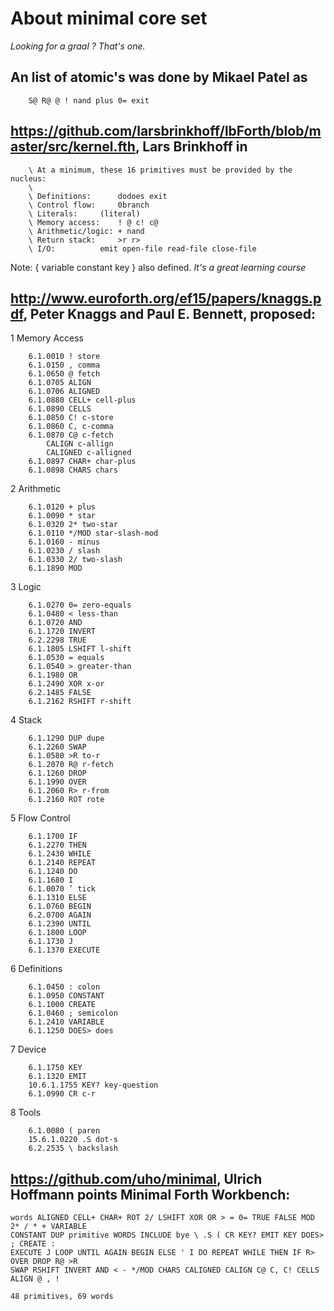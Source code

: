 
# About minimal core set

_Looking for a graal ? That's one._

## An list of atomic's was done by Mikael Patel as 

        S@ R@ @ ! nand plus 0= exit

## <https://github.com/larsbrinkhoff/lbForth/blob/master/src/kernel.fth>, Lars Brinkhoff in 

        \ At a minimum, these 16 primitives must be provided by the nucleus:
        \
        \ Definitions:		dodoes exit
        \ Control flow:		0branch
        \ Literals:		(literal)
        \ Memory access:	! @ c! c@
        \ Arithmetic/logic:	+ nand
        \ Return stack:		>r r>
        \ I/O:			emit open-file read-file close-file

Note: { variable constant key } also defined. _It's a great learning course_


## http://www.euroforth.org/ef15/papers/knaggs.pdf, Peter Knaggs and Paul E. Bennett, proposed:

1 Memory Access

        6.1.0010 ! store
        6.1.0150 , comma
        6.1.0650 @ fetch
        6.1.0705 ALIGN
        6.1.0706 ALIGNED
        6.1.0880 CELL+ cell-plus
        6.1.0890 CELLS
        6.1.0850 C! c-store
        6.1.0860 C, c-comma
        6.1.0870 C@ c-fetch
            CALIGN c-allign
            CALIGNED c-alligned
        6.1.0897 CHAR+ char-plus
        6.1.0898 CHARS chars
        
2 Arithmetic

        6.1.0120 + plus
        6.1.0090 * star
        6.1.0320 2* two-star
        6.1.0110 */MOD star-slash-mod
        6.1.0160 - minus
        6.1.0230 / slash
        6.1.0330 2/ two-slash
        6.1.1890 MOD
        
3 Logic

        6.1.0270 0= zero-equals
        6.1.0480 < less-than
        6.1.0720 AND
        6.1.1720 INVERT
        6.2.2298 TRUE
        6.1.1805 LSHIFT l-shift
        6.1.0530 = equals
        6.1.0540 > greater-than
        6.1.1980 OR
        6.1.2490 XOR x-or
        6.2.1485 FALSE
        6.1.2162 RSHIFT r-shift
        
4 Stack

        6.1.1290 DUP dupe
        6.1.2260 SWAP
        6.1.0580 >R to-r
        6.1.2070 R@ r-fetch
        6.1.1260 DROP
        6.1.1990 OVER
        6.1.2060 R> r-from
        6.1.2160 ROT rote
        
5 Flow Control

        6.1.1700 IF
        6.1.2270 THEN
        6.1.2430 WHILE
        6.1.2140 REPEAT
        6.1.1240 DO
        6.1.1680 I
        6.1.0070 ’ tick
        6.1.1310 ELSE
        6.1.0760 BEGIN
        6.2.0700 AGAIN
        6.1.2390 UNTIL
        6.1.1800 LOOP
        6.1.1730 J
        6.1.1370 EXECUTE
        
6 Definitions

        6.1.0450 : colon
        6.1.0950 CONSTANT
        6.1.1000 CREATE
        6.1.0460 ; semicolon
        6.1.2410 VARIABLE
        6.1.1250 DOES> does
        
7 Device

        6.1.1750 KEY
        6.1.1320 EMIT
        10.6.1.1755 KEY? key-question
        6.1.0990 CR c-r
        
8 Tools

        6.1.0080 ( paren
        15.6.1.0220 .S dot-s
        6.2.2535 \ backslash
        
## https://github.com/uho/minimal, Ulrich Hoffmann points Minimal Forth Workbench: 

    words ALIGNED CELL+ CHAR+ ROT 2/ LSHIFT XOR OR > = 0= TRUE FALSE MOD 2* / * + VARIABLE 
    CONSTANT DUP primitive WORDS INCLUDE bye \ .S ( CR KEY? EMIT KEY DOES> ; CREATE : 
    EXECUTE J LOOP UNTIL AGAIN BEGIN ELSE ' I DO REPEAT WHILE THEN IF R> OVER DROP R@ >R 
    SWAP RSHIFT INVERT AND < - */MOD CHARS CALIGNED CALIGN C@ C, C! CELLS ALIGN @ , ! 

    48 primitives, 69 words 
        
